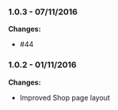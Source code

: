 
### 1.0.3 - 07/11/2016
**Changes:** 
- #44

### 1.0.2 - 01/11/2016
**Changes:** 
- Improved Shop page layout

